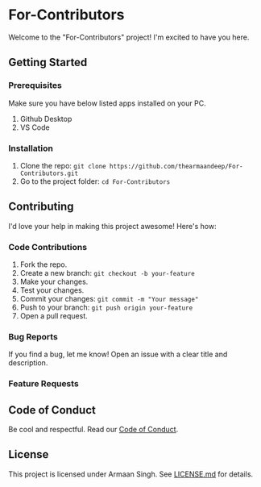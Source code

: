 # For-Contributors

Welcome to the "For-Contributors" project! I'm excited to have you here.



## Getting Started

### Prerequisites
Make sure you have below listed apps installed on your PC.

1. Github Desktop
2. VS Code


### Installation
1. Clone the repo: `git clone https://github.com/thearmaandeep/For-Contributors.git`
2. Go to the project folder: `cd For-Contributors`


## Contributing

I'd love your help in making this project awesome! Here's how:



### Code Contributions
1. Fork the repo.
2. Create a new branch: `git checkout -b your-feature`
3. Make your changes.
4. Test your changes.
5. Commit your changes: `git commit -m "Your message"`
6. Push to your branch: `git push origin your-feature`
7. Open a pull request.


### Bug Reports
If you find a bug, let me know! Open an issue with a clear title and description.


### Feature Requests

## Code of Conduct
Be cool and respectful. Read our [Code of Conduct](CODE_OF_CONDUCT.md).


## License
This project is licensed under Armaan Singh. See [LICENSE.md](LICENSE.md) for details.
